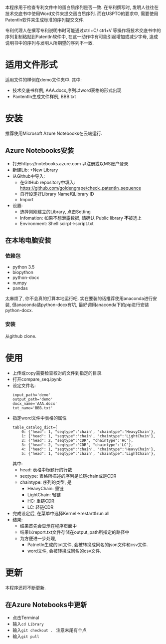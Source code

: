 <!--
.. title: 序列一致性检验工具
.. slug: compare-seq
.. date: 2017-12-28 15:00:07 UTC+08:00
.. tags:
.. category:
.. link:
.. description:
.. type: text
-->

本程序用于检查专利文件中的蛋白质序列是否一致. 在专利撰写时, 发明人往往在技术交底书中使用Word文件来提交蛋白质序列. 而在USPTO的要求中, 需要使用PatentIn软件来生成标准的序列提交文件.

<!-- TEASER_END -->

专利代理人在撰写专利说明书时可能通过ctrl+C/ ctrl+V 等操作将技术交底书中的序列复制粘贴到PatentIn软件中, 在这一动作中有可能引起增加或减少字母, 造成说明书中的序列与发明人所期望的序列不一致.

# 适用文件形式

适用文件的样例在demo文件夹中. 其中:

* 技术交底书样例, AAA.docx,序列以word表格的形式出现
* PantentIn生成文件样例, BBB.txt

# 安装

推荐使用Microsoft Azure Notebooks在云端运行.

## Azure Notebooks安装

* 打开https://notebooks.azure.com 以注册或以MS账户登录.
* 新建Lib: +New Library
* 从Github中导入:
    *  在GitHub repository中填入: https://github.com/goldengrape/check_patentIn_sequence
    * 自行设定好Library Name和Library ID
    * Import
* 设置:
    * 选择刚刚建立的Library, 点击Setting
    * Infomation:  如果不想泄露数据, 请确认 Public library **不**被选上
    * Environment:  Shell scirpt->script.txt

## 在本地电脑安装

### 依赖包
* python 3.5
* biopython
* python-docx
* numpy
* pandas

太麻烦了, 你不会真的打算本地运行吧. 实在要装的话推荐使用anaconda进行安装, 但anaconda装python-docx有坑, 最好调用anaconda下的pip进行安装python-docx.

### 安装
从github clone.

# 使用
* 上传或copy需要检查校对的文件到指定的目录.
* 打开compare_seq.ipynb
* 设定文件名:
    ```
    input_path='demo'
    output_path='demo'
    docx_name='AAA.docx'
    txt_name='BBB.txt'
    ```
* 指定word文件中表格的属性
    ```
    table_catalog_dict={
        0: {"head": 1, "seqtype":'chain', "chaintype":'HeavyChain'},
        1: {"head": 1, "seqtype":'chain', "chaintype":'LightChain'},
        2: {"head": 2, "seqtype":'CDR', "chaintype":'HC'},
        3: {"head": 2, "seqtype":'CDR', "chaintype":'LC'},
        4: {"head": 1, "seqtype":'chain', "chaintype":'HeavyChain'},
        5: {"head": 1, "seqtype":'chain', "chaintype":'LightChain'},
    ```
    其中:
    * head: 表格中标题行的行数
    * seqtype: 表格所描述的序列是长链chain或是CDR
    * chaintype: 序列的类型, 是
        * HeavyChain: 重链
        * LightChain: 轻链
        * HC: 重链CDR
        * LC: 轻链CDR
* 完成设定后, 在菜单中选择Kernel->restart&run all
* 结果:
    * 结果首先会显示在程序页面中
    * 结果以report.txt文件存储在output_path所指定的路径中
    * 为方便进一步处理,
        * PatnetIn生成的txt文件, 会被转换成同名的json文件和csv文件.
        * word文件, 会被转换成同名的csv文件.

# 更新

本程序还将不断更新.
## 在Azure Notebooks中更新
* 点击Terminal
* 输入```cd Library```
* 输入```git checkout . ``` 注意末尾有个点
* 输入```git pull```

